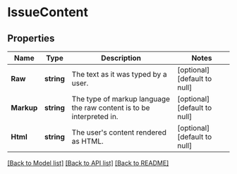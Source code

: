 # IssueContent

## Properties
Name | Type | Description | Notes
------------ | ------------- | ------------- | -------------
**Raw** | **string** | The text as it was typed by a user. | [optional] [default to null]
**Markup** | **string** | The type of markup language the raw content is to be interpreted in. | [optional] [default to null]
**Html** | **string** | The user&#x27;s content rendered as HTML. | [optional] [default to null]

[[Back to Model list]](../README.md#documentation-for-models) [[Back to API list]](../README.md#documentation-for-api-endpoints) [[Back to README]](../README.md)

